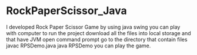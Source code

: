 # RockPaperScissor_Java
I developed Rock Paper Scissor Game by using java swing you can play with computer
to run the project download all the files into local storage and that have JVM 
open command prompt go to the directory that contain files 
javac RPSDemo.java
java RPSDemo
you can play the game.
